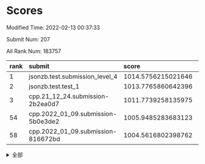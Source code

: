 # Scores

Modified Time: 2022-02-13 00:37:33

Submit Num: 207

All Rank Num: 183757

| rank |               submit               |       score        |       sigma        | pk_num |
| :--- | :--------------------------------- | :----------------- | :----------------- | :----- |
| 1    | jsonzb.test.submission_level_4     | 1014.5756215021646 | 0.8120512979959599 | 3549   |
| 2    | jsonzb.test.test_1                 | 1013.7765860642396 | 0.8327314762563832 | 3556   |
| 3    | cpp.21_12_24.submission-2b2ea0d7   | 1011.7739258135975 | 0.8090539424685068 | 3550   |
| 54   | cpp.2022_01_09.submission-5b0e3de2 | 1005.9485283683123 | 0.7342345384250116 | 3550   |
| 58   | cpp.2022_01_09.submission-816672bd | 1004.5616802398762 | 0.7138882445005912 | 3550   |


<details>
<summary>全部</summary>

| rank |                 submit                 |       score        |       sigma        | pk_num |
| :--- | :------------------------------------- | :----------------- | :----------------- | :----- |
| 1    | jsonzb.test.submission_level_4         | 1014.5756215021646 | 0.8120512979959599 | 3549   |
| 2    | jsonzb.test.test_1                     | 1013.7765860642396 | 0.8327314762563832 | 3556   |
| 3    | cpp.21_12_24.submission-2b2ea0d7       | 1011.7739258135975 | 0.8090539424685068 | 3550   |
| 4    | gobigger.level_3.submission_level_3_38 | 1011.4826635006689 | 0.7834486962532683 | 3550   |
| 5    | gobigger.level_3.submission_level_3_2  | 1011.3446635507293 | 0.7658624011758678 | 3550   |
| 6    | gobigger.level_3.submission_level_3_21 | 1011.2812621754306 | 0.7469716684112377 | 3550   |
| 7    | gobigger.level_3.submission_level_3_46 | 1011.2788654477688 | 0.7535185163755338 | 3551   |
| 8    | gobigger.level_3.submission_level_3_28 | 1011.2486242239163 | 0.7725231050543304 | 3549   |
| 9    | gobigger.level_3.submission_level_3_29 | 1011.0187421740881 | 0.7604222492767334 | 3551   |
| 10   | gobigger.level_3.submission_level_3_13 | 1010.8276278657197 | 0.7734878164762405 | 3554   |
| 11   | gobigger.level_3.submission_level_3_49 | 1010.7128551238848 | 0.7642713615114324 | 3554   |
| 12   | gobigger.level_3.submission_level_3_40 | 1010.6843373929867 | 0.7986090973705839 | 3552   |
| 13   | gobigger.level_3.submission_level_3_1  | 1010.6266819194569 | 0.7794559125974792 | 3552   |
| 14   | gobigger.level_3.submission_level_3_5  | 1010.6047542375705 | 0.775909686541456  | 3551   |
| 15   | gobigger.level_3.submission_level_3_3  | 1010.4983388045072 | 0.7657288720635146 | 3549   |
| 16   | gobigger.level_3.submission_level_3_22 | 1010.4930865479831 | 0.7669936736101143 | 3555   |
| 17   | gobigger.level_3.submission_level_3_30 | 1010.4804363646176 | 0.7483599415456086 | 3557   |
| 18   | gobigger.level_3.submission_level_3_7  | 1010.4677686167316 | 0.7641648109189791 | 3555   |
| 19   | gobigger.level_3.submission_level_3_34 | 1010.4400464382886 | 0.7658349334860902 | 3552   |
| 20   | gobigger.level_3.submission_level_3_9  | 1010.4331625574127 | 0.7483420109862754 | 3551   |
| 21   | gobigger.level_3.submission_level_3_41 | 1010.3854469527603 | 0.7673609823748544 | 3553   |
| 22   | gobigger.level_3.submission_level_3_16 | 1010.3487489314192 | 0.7451411806039875 | 3550   |
| 23   | gobigger.level_3.submission_level_3_35 | 1010.2874723702264 | 0.7721158271533547 | 3554   |
| 24   | gobigger.level_3.submission_level_3_6  | 1010.2820854223295 | 0.7685446979877502 | 3551   |
| 25   | gobigger.level_3.submission_level_3_32 | 1010.2292757154756 | 0.7831402673582576 | 3552   |
| 26   | gobigger.level_3.submission_level_3_42 | 1010.1640089177502 | 0.7518855497943825 | 3551   |
| 27   | gobigger.level_3.submission_level_3_26 | 1010.1450858918961 | 0.7559983606389775 | 3552   |
| 28   | gobigger.level_3.submission_level_3_36 | 1010.0880370047394 | 0.7459592593615105 | 3551   |
| 29   | gobigger.level_3.submission_level_3_27 | 1010.0345429094032 | 0.7627237659083306 | 3550   |
| 30   | gobigger.level_3.submission_level_3_18 | 1010.0303842155627 | 0.7486169564166103 | 3555   |
| 31   | gobigger.level_3.submission_level_3_8  | 1009.9949583861495 | 0.7486627735141936 | 3549   |
| 32   | gobigger.level_3.submission_level_3_12 | 1009.9396935136949 | 0.7625481519889887 | 3552   |
| 33   | gobigger.level_3.submission_level_3_37 | 1009.910964739973  | 0.7721821092997128 | 3549   |
| 34   | gobigger.level_3.submission_level_3_19 | 1009.882041699401  | 0.7493934381334338 | 3549   |
| 35   | gobigger.level_3.submission_level_3_14 | 1009.8680069200026 | 0.7314570636215337 | 3553   |
| 36   | gobigger.level_3.submission_level_3_44 | 1009.8608100723686 | 0.7411521071779998 | 3554   |
| 37   | gobigger.level_3.submission_level_3_33 | 1009.7101585136448 | 0.7619176808629498 | 3545   |
| 38   | gobigger.level_3.submission_level_3_0  | 1009.6528438873572 | 0.7546146595866594 | 3554   |
| 39   | gobigger.level_3.submission_level_3_24 | 1009.6396905630533 | 0.7537439315761691 | 3549   |
| 40   | gobigger.level_3.submission_level_3_11 | 1009.6285744300626 | 0.7704018672871505 | 3552   |
| 41   | gobigger.level_3.submission_level_3_43 | 1009.595227649211  | 0.7296416257726838 | 3550   |
| 42   | gobigger.level_3.submission_level_3_4  | 1009.405659539546  | 0.7523530902203693 | 3551   |
| 43   | gobigger.level_3.submission_level_3_20 | 1009.3628190622916 | 0.7490575869105134 | 3549   |
| 44   | gobigger.level_3.submission_level_3_23 | 1009.2997179529962 | 0.7492593643299131 | 3551   |
| 45   | gobigger.level_3.submission_level_3_48 | 1009.1521051774577 | 0.7341816479955526 | 3552   |
| 46   | gobigger.level_3.submission_level_3_10 | 1009.0376682497061 | 0.7598237845435102 | 3554   |
| 47   | gobigger.level_3.submission_level_3_39 | 1008.9801711608611 | 0.757347801759469  | 3550   |
| 48   | gobigger.level_3.submission_level_3_31 | 1008.8305886127639 | 0.7392795765986058 | 3553   |
| 49   | gobigger.level_3.submission_level_3_25 | 1008.804240885529  | 0.7351744252503118 | 3549   |
| 50   | gobigger.level_3.submission_level_3_45 | 1008.7453299053944 | 0.7445031937379288 | 3551   |
| 51   | gobigger.level_3.submission_level_3_17 | 1008.6994330420955 | 0.733992509483141  | 3555   |
| 52   | gobigger.level_3.submission_level_3_15 | 1008.3511299761437 | 0.7555175352090433 | 3548   |
| 53   | gobigger.level_3.submission_level_3_47 | 1008.2247974409116 | 0.7461558341399337 | 3547   |
| 54   | cpp.2022_01_09.submission-5b0e3de2     | 1005.9485283683123 | 0.7342345384250116 | 3550   |
| 55   | gobigger.level_1.submission_level_1_43 | 1005.1288124906516 | 0.7370575635099913 | 3549   |
| 56   | gobigger.level_1.submission_level_1_6  | 1004.8382218217586 | 0.7185095984237593 | 3556   |
| 57   | gobigger.level_1.submission_level_1_21 | 1004.5989786281011 | 0.7155861763334956 | 3553   |
| 58   | cpp.2022_01_09.submission-816672bd     | 1004.5616802398762 | 0.7138882445005912 | 3550   |
| 59   | gobigger.level_1.submission_level_1_15 | 1004.3573165442867 | 0.7258184534843458 | 3550   |
| 60   | gobigger.level_1.submission_level_1_3  | 1004.2243045224433 | 0.7227602734342531 | 3553   |
| 61   | gobigger.level_1.submission_level_1_36 | 1004.1871653238654 | 0.718996086857891  | 3551   |
| 62   | gobigger.level_1.submission_level_1_45 | 1004.1174466808266 | 0.7260904067607281 | 3548   |
| 63   | gobigger.level_1.submission_level_1_28 | 1004.0522362861811 | 0.7238658629490826 | 3551   |
| 64   | gobigger.level_1.submission_level_1_44 | 1004.0240088981799 | 0.7197874369904462 | 3549   |
| 65   | gobigger.level_1.submission_level_1_41 | 1004.0203224185393 | 0.7215930234628469 | 3548   |
| 66   | gobigger.level_1.submission_level_1_23 | 1003.8846838616861 | 0.7090016408683275 | 3549   |
| 67   | gobigger.level_1.submission_level_1_26 | 1003.8103629241436 | 0.7218903122100412 | 3550   |
| 68   | gobigger.level_1.submission_level_1_27 | 1003.7986504683745 | 0.719472611494658  | 3555   |
| 69   | gobigger.level_1.submission_level_1_47 | 1003.793934204068  | 0.7111201772923781 | 3551   |
| 70   | gobigger.level_1.submission_level_1_5  | 1003.7748437223838 | 0.7041727900038836 | 3552   |
| 71   | gobigger.level_1.submission_level_1_37 | 1003.7190254198032 | 0.7150774139102878 | 3556   |
| 72   | gobigger.level_1.submission_level_1_32 | 1003.6394207298797 | 0.7198586576039298 | 3555   |
| 73   | gobigger.level_1.submission_level_1_39 | 1003.5666334145362 | 0.7063772752202139 | 3554   |
| 74   | gobigger.level_1.submission_level_1_22 | 1003.5514783956476 | 0.7199423493410682 | 3549   |
| 75   | gobigger.level_1.submission_level_1_18 | 1003.5434032060282 | 0.7102769117922556 | 3551   |
| 76   | gobigger.level_1.submission_level_1_14 | 1003.461277910458  | 0.7109163282335743 | 3553   |
| 77   | gobigger.level_1.submission_level_1_16 | 1003.4322945234527 | 0.7270126196312159 | 3551   |
| 78   | gobigger.level_1.submission_level_1_25 | 1003.4111562142344 | 0.7074521918448392 | 3550   |
| 79   | gobigger.level_1.submission_level_1_48 | 1003.4012778192008 | 0.720219477567006  | 3548   |
| 80   | gobigger.level_1.submission_level_1_30 | 1003.3913995994153 | 0.7344371114205931 | 3550   |
| 81   | gobigger.level_1.submission_level_1_49 | 1003.3705355595555 | 0.7128584714924354 | 3553   |
| 82   | gobigger.level_1.submission_level_1_13 | 1003.2571597903873 | 0.7225868839496321 | 3553   |
| 83   | gobigger.level_1.submission_level_1_34 | 1003.231600682236  | 0.7202351862068318 | 3555   |
| 84   | gobigger.level_1.submission_level_1_12 | 1003.1476820823146 | 0.7116226496258418 | 3549   |
| 85   | gobigger.level_1.submission_level_1_42 | 1003.0645462809574 | 0.7310535142511095 | 3550   |
| 86   | gobigger.level_1.submission_level_1_20 | 1003.0506129937706 | 0.7055808954998366 | 3553   |
| 87   | gobigger.level_1.submission_level_1_33 | 1003.0395932783512 | 0.7152286782212708 | 3548   |
| 88   | gobigger.level_1.submission_level_1_10 | 1002.9880742754319 | 0.7174443348804058 | 3554   |
| 89   | gobigger.level_1.submission_level_1_8  | 1002.8555674426599 | 0.7088268086207398 | 3555   |
| 90   | gobigger.level_1.submission_level_1_9  | 1002.821750059559  | 0.7176772044141037 | 3543   |
| 91   | gobigger.level_1.submission_level_1_38 | 1002.8164487053197 | 0.7213927903267529 | 3547   |
| 92   | gobigger.level_1.submission_level_1_0  | 1002.7456368681165 | 0.7199146386143398 | 3552   |
| 93   | gobigger.level_1.submission_level_1_40 | 1002.6854230567544 | 0.7091573946495184 | 3553   |
| 94   | gobigger.level_1.submission_level_1_24 | 1002.6447983933691 | 0.7203818697484445 | 3552   |
| 95   | gobigger.level_1.submission_level_1_2  | 1002.6077956483023 | 0.7073375106571437 | 3548   |
| 96   | gobigger.level_1.submission_level_1_7  | 1002.5939304385811 | 0.7231250530529152 | 3551   |
| 97   | gobigger.level_1.submission_level_1_4  | 1002.3942966736047 | 0.7032219305609813 | 3558   |
| 98   | gobigger.level_1.submission_level_1_11 | 1002.3183835820759 | 0.7214697011735172 | 3548   |
| 99   | gobigger.level_1.submission_level_1_31 | 1002.1932472432782 | 0.7182658397580757 | 3547   |
| 100  | gobigger.level_1.submission_level_1_35 | 1002.0683580063342 | 0.7135180959208833 | 3548   |
| 101  | gobigger.level_1.submission_level_1_1  | 1002.0677674641438 | 0.7275950349426589 | 3547   |
| 102  | gobigger.level_1.submission_level_1_19 | 1001.7348393629251 | 0.7124495178288374 | 3550   |
| 103  | gobigger.level_1.submission_level_1_29 | 1001.5846469656132 | 0.7154694357208364 | 3550   |
| 104  | gobigger.level_1.submission_level_1_17 | 1001.5666068420683 | 0.709673446917884  | 3554   |
| 105  | gobigger.level_1.submission_level_1_46 | 1001.3066696284247 | 0.7104192567795863 | 3552   |
| 106  | gobigger.random.submission_random_39   | 997.1220226430661  | 0.7054618703956798 | 3549   |
| 107  | gobigger.random.submission_random_18   | 996.9895289425551  | 0.7101495112352946 | 3546   |
| 108  | gobigger.random.submission_random_0    | 996.8611589255297  | 0.7091967877486293 | 3554   |
| 109  | gobigger.random.submission_random_36   | 996.8273269067562  | 0.706531740832627  | 3549   |
| 110  | gobigger.random.submission_random_27   | 996.681574607958   | 0.7138659975412134 | 3551   |
| 111  | gobigger.random.submission_random_30   | 996.6192087084937  | 0.7288273016424406 | 3543   |
| 112  | gobigger.random.submission_random_45   | 996.5880069340146  | 0.7096603021367536 | 3552   |
| 113  | gobigger.random.submission_random_21   | 996.5396935564077  | 0.71141680358728   | 3546   |
| 114  | gobigger.random.submission_random_15   | 996.4907869282864  | 0.7084512714196612 | 3553   |
| 115  | gobigger.random.submission_random_2    | 996.4007793161105  | 0.7242493155270636 | 3548   |
| 116  | gobigger.random.submission_random_44   | 996.3855571023059  | 0.7132995032393723 | 3545   |
| 117  | gobigger.random.submission_random_16   | 996.3825725710528  | 0.7234624666557781 | 3550   |
| 118  | gobigger.random.submission_random_12   | 996.2836681515764  | 0.7072376665063482 | 3551   |
| 119  | gobigger.random.submission_random_49   | 996.1546998828858  | 0.7215820851394085 | 3552   |
| 120  | gobigger.random.submission_random_41   | 996.1485201278911  | 0.7180082908827328 | 3551   |
| 121  | gobigger.random.submission_random_6    | 996.138239267827   | 0.712029280261267  | 3553   |
| 122  | gobigger.random.submission_random_38   | 996.1024042991083  | 0.7154231675605305 | 3547   |
| 123  | gobigger.random.submission_random_47   | 996.0984862373944  | 0.7144971661582147 | 3553   |
| 124  | gobigger.random.submission_random_37   | 996.056617636516   | 0.7158856202931921 | 3554   |
| 125  | gobigger.random.submission_random_9    | 996.016796372608   | 0.7168236715733097 | 3553   |
| 126  | gobigger.random.submission_random_31   | 995.998138310569   | 0.7228850516557377 | 3548   |
| 127  | gobigger.random.submission_random_35   | 995.9955701974494  | 0.715737854343042  | 3549   |
| 128  | gobigger.random.submission_random_42   | 995.9403413908747  | 0.7195953444546631 | 3551   |
| 129  | gobigger.random.submission_random_20   | 995.9395121531912  | 0.7189035160057669 | 3548   |
| 130  | gobigger.random.submission_random_26   | 995.9322406275035  | 0.7090033253807759 | 3551   |
| 131  | gobigger.random.submission_random_34   | 995.8499563459245  | 0.715699077459647  | 3557   |
| 132  | gobigger.random.submission_random_43   | 995.8404418208228  | 0.7157247438713317 | 3550   |
| 133  | gobigger.random.submission_random_33   | 995.8031096603713  | 0.7092406834334679 | 3549   |
| 134  | gobigger.random.submission_random_3    | 995.7310121321606  | 0.6981832386764893 | 3548   |
| 135  | gobigger.random.submission_random_7    | 995.7210235738675  | 0.7148042331953454 | 3556   |
| 136  | gobigger.random.submission_random_1    | 995.6881654166363  | 0.7153494532621519 | 3550   |
| 137  | gobigger.random.submission_random_8    | 995.6368789383998  | 0.7190739954555512 | 3553   |
| 138  | gobigger.random.submission_random_48   | 995.6237323532938  | 0.7036648197921183 | 3549   |
| 139  | gobigger.random.submission_random_46   | 995.6062553955506  | 0.719970881383074  | 3549   |
| 140  | gobigger.random.submission_random_4    | 995.5659047487779  | 0.7074485290417216 | 3552   |
| 141  | gobigger.random.submission_random_25   | 995.4735381054855  | 0.7153508499506057 | 3550   |
| 142  | gobigger.random.submission_random_13   | 995.4628840040062  | 0.721691620055431  | 3555   |
| 143  | gobigger.random.submission_random_40   | 995.3706423084108  | 0.6990341596999735 | 3553   |
| 144  | gobigger.random.submission_random_28   | 995.3196677536962  | 0.7120963295820103 | 3548   |
| 145  | gobigger.random.submission_random_14   | 995.2303227636824  | 0.7247275706315033 | 3552   |
| 146  | gobigger.random.submission_random_19   | 995.120316513965   | 0.7195810375720699 | 3550   |
| 147  | gobigger.random.submission_random_5    | 995.0928997393927  | 0.7095500443651315 | 3548   |
| 148  | gobigger.random.submission_random_32   | 994.9999840386946  | 0.711315359589258  | 3551   |
| 149  | gobigger.random.submission_random_22   | 994.9825238817767  | 0.7167549573483464 | 3551   |
| 150  | gobigger.random.submission_random_10   | 994.9339633090466  | 0.7002610062519472 | 3545   |
| 151  | gobigger.random.submission_random_29   | 994.8709360956163  | 0.7148426357263805 | 3547   |
| 152  | gobigger.random.submission_random_23   | 994.8681798348513  | 0.7149881654492591 | 3546   |
| 153  | gobigger.random.submission_random_24   | 994.5722863374174  | 0.7245793473544389 | 3549   |
| 154  | gobigger.level_2.submission_level_2_5  | 994.5144580783438  | 0.7276679000707063 | 3554   |
| 155  | gobigger.random.submission_random_17   | 994.4888569363867  | 0.7164220536009744 | 3551   |
| 156  | gobigger.random.submission_random_11   | 994.2871147871259  | 0.721598383409329  | 3551   |
| 157  | gobigger.level_2.submission_level_2_43 | 993.6570149613115  | 0.7213586008669346 | 3553   |
| 158  | gobigger.level_2.submission_level_2_27 | 993.6435444288296  | 0.7313013165792441 | 3555   |
| 159  | gobigger.level_2.submission_level_2_1  | 993.3778635913068  | 0.7401121251674819 | 3551   |
| 160  | gobigger.level_2.submission_level_2_38 | 993.3211720561898  | 0.7261153941261002 | 3552   |
| 161  | gobigger.level_2.submission_level_2_14 | 993.1420350599836  | 0.7311002201419975 | 3551   |
| 162  | gobigger.level_2.submission_level_2_24 | 993.0773232937158  | 0.7334428742863822 | 3550   |
| 163  | gobigger.level_2.submission_level_2_34 | 993.0427173255082  | 0.7448123135600722 | 3553   |
| 164  | gobigger.level_2.submission_level_2_7  | 992.9993382360851  | 0.7487821554590339 | 3549   |
| 165  | gobigger.level_2.submission_level_2_37 | 992.9508130421796  | 0.746643525368244  | 3550   |
| 166  | gobigger.level_2.submission_level_2_47 | 992.8634184028255  | 0.7352356089279785 | 3552   |
| 167  | gobigger.level_2.submission_level_2_46 | 992.8284881792575  | 0.7372742052278116 | 3550   |
| 168  | gobigger.level_2.submission_level_2_0  | 992.7916608428416  | 0.72601564996675   | 3550   |
| 169  | gobigger.level_2.submission_level_2_12 | 992.6655128407058  | 0.7312939745930396 | 3555   |
| 170  | gobigger.level_2.submission_level_2_40 | 992.6541514059353  | 0.7363180895402415 | 3551   |
| 171  | gobigger.level_2.submission_level_2_28 | 992.6050669514042  | 0.7396289641283965 | 3549   |
| 172  | gobigger.level_2.submission_level_2_23 | 992.569820149006   | 0.7466945223079776 | 3553   |
| 173  | gobigger.level_2.submission_level_2_11 | 992.5604809060336  | 0.7452143646321929 | 3549   |
| 174  | gobigger.level_2.submission_level_2_35 | 992.4395410149608  | 0.7359802897751561 | 3550   |
| 175  | gobigger.level_2.submission_level_2_21 | 992.4075478747241  | 0.7274744995894021 | 3546   |
| 176  | gobigger.level_2.submission_level_2_31 | 992.2763703041461  | 0.741286631666931  | 3552   |
| 177  | gobigger.level_2.submission_level_2_49 | 992.2740210091608  | 0.7489929579754457 | 3558   |
| 178  | gobigger.level_2.submission_level_2_9  | 992.239918711642   | 0.7450724454644643 | 3545   |
| 179  | gobigger.level_2.submission_level_2_45 | 992.2359167043625  | 0.7306644671888592 | 3553   |
| 180  | gobigger.level_2.submission_level_2_6  | 992.1635653553708  | 0.7203552736020398 | 3552   |
| 181  | gobigger.level_2.submission_level_2_17 | 992.1544452925756  | 0.7337023260911691 | 3550   |
| 182  | gobigger.level_2.submission_level_2_42 | 991.890937340653   | 0.7406834997874635 | 3549   |
| 183  | gobigger.level_2.submission_level_2_26 | 991.8866565470803  | 0.7439810102252468 | 3549   |
| 184  | gobigger.level_2.submission_level_2_19 | 991.8449338622428  | 0.7409952920442294 | 3543   |
| 185  | gobigger.level_2.submission_level_2_32 | 991.8313250249781  | 0.7296465914734673 | 3551   |
| 186  | gobigger.level_2.submission_level_2_48 | 991.8299670666872  | 0.7438892896000098 | 3550   |
| 187  | gobigger.level_2.submission_level_2_36 | 991.7951359414276  | 0.7582283975349537 | 3553   |
| 188  | gobigger.level_2.submission_level_2_25 | 991.7565380487879  | 0.7574154034872776 | 3549   |
| 189  | gobigger.level_2.submission_level_2_10 | 991.586649071754   | 0.7505613007083078 | 3549   |
| 190  | gobigger.level_2.submission_level_2_15 | 991.5165613475599  | 0.7458367981489544 | 3552   |
| 191  | gobigger.level_2.submission_level_2_22 | 991.4595122200773  | 0.7541417932057939 | 3547   |
| 192  | gobigger.level_2.submission_level_2_16 | 991.4589106440332  | 0.7545378952567465 | 3551   |
| 193  | gobigger.level_2.submission_level_2_20 | 991.451700333729   | 0.7332239095263996 | 3550   |
| 194  | gobigger.level_2.submission_level_2_39 | 991.446180728986   | 0.7474712832695366 | 3552   |
| 195  | gobigger.level_2.submission_level_2_2  | 991.4099500758108  | 0.7511347993805451 | 3550   |
| 196  | gobigger.level_2.submission_level_2_30 | 991.2878108961407  | 0.750844628049855  | 3551   |
| 197  | gobigger.level_2.submission_level_2_13 | 991.247514643911   | 0.7616921337212895 | 3548   |
| 198  | gobigger.level_2.submission_level_2_18 | 991.1914529014147  | 0.7537797899356574 | 3553   |
| 199  | gobigger.level_2.submission_level_2_41 | 991.1749644107921  | 0.7559010570692561 | 3549   |
| 200  | gobigger.level_2.submission_level_2_8  | 991.004509408598   | 0.7587812056191229 | 3554   |
| 201  | gobigger.level_2.submission_level_2_4  | 990.9249483434696  | 0.7637851208290202 | 3551   |
| 202  | gobigger.level_2.submission_level_2_33 | 990.8906924433968  | 0.768201869415073  | 3554   |
| 203  | gobigger.level_2.submission_level_2_3  | 990.5296780504561  | 0.7859836296368893 | 3553   |
| 204  | gobigger.level_2.submission_level_2_29 | 990.4867867138757  | 0.7792904549816904 | 3553   |
| 205  | gobigger.level_2.submission_level_2_44 | 990.2872299119231  | 0.7688626428390007 | 3554   |
| 206  | gobigger.none.submission_none_1        | 979.4098412656062  | 1.1943555351714799 | 3552   |
| 207  | gobigger.none.submission_none_0        | 974.810994111985   | 1.4640432096141107 | 3549   |

</details>